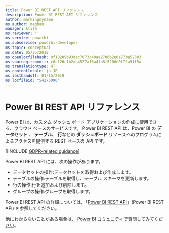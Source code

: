```yaml
---
title: Power BI REST API リファレンス
description: Power BI REST API リファレンス
author: markingmyname
ms.author: maghan
manager: kfile
ms.reviewer: ''
ms.service: powerbi
ms.subservice: powerbi-developer
ms.topic: conceptual
ms.date: 05/25/2018
ms.openlocfilehash: 0f10209b93dac7073c40aa2706b2e0a773a52303
ms.sourcegitcommit: c8c126c1b2ab4527a16a4fb8f5208e0f7fa5ff5a
ms.translationtype: HT
ms.contentlocale: ja-JP
ms.lasthandoff: 01/15/2019
ms.locfileid: "54275090"
---
```

# <a name="power-bi-rest-api-reference"></a>Power BI REST API リファレンス

Power BI は、カスタム ダッシュ ボード アプリケーションの作成に使用できる、クラウド ベースのサービスです。 Power BI REST API は、Power BI の **データセット** 、 **テーブル**、 **行**などの **ダッシュボード** リソースへのプログラムによるアクセスを提供する REST ベースの API です。

[!INCLUDE [GDPR-related guidance](../includes/gdpr-hybrid-note.md)]

Power BI REST API には、次の操作があります。

* データセットの操作:データセットを取得および作成します。
* テーブルの操作:テーブルを取得し、テーブル スキーマを更新します。
* 行の操作:行を追加および削除します。
* グループの操作:グループを取得します。

Power BI REST API の詳細については、「[Power BI REST API](https://docs.microsoft.com/rest/api/power-bi/)」(Power BI REST API) を参照してください。

他にわからないことがある場合は、 [Power BI コミュニティで質問してみてください](http://community.powerbi.com/)。